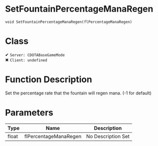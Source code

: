 # SetFountainPercentageManaRegen
```
void SetFountainPercentageManaRegen(flPercentageManaRegen)
```
# Class
✔ `Server: CDOTABaseGameMode`  
✖ `Client: undefined`  

# Function Description
Set the percentage rate that the fountain will regen mana. (-1 for default)
# Parameters
Type|Name|Description
--|--|--
float|flPercentageManaRegen|No Description Set

